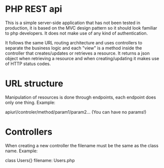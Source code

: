 # PHP REST api

This is a simple server-side application that has not been tested in production, it is based on the MVC design pattern so it should look familiar to php developers. It does not make use of any kind of authentication.

It follows the same URL routing architecture and uses controllers to separate the business logic and each "view" is a method inside the controller that creates/updates or retrieves a resource. It returns a json object when retrieving a resource and when creating/updating it makes use of HTTP status codes. 

# URL structure 

Manipulation of resources is done through endpoints, each endpoint does only one thing. Example:

apiurl/controler/method/param1/param2... (You can have no params!) 

# Controllers

When creating a new controller the filename must be the same as the class name. Example:

class Users{}
filename: Users.php
